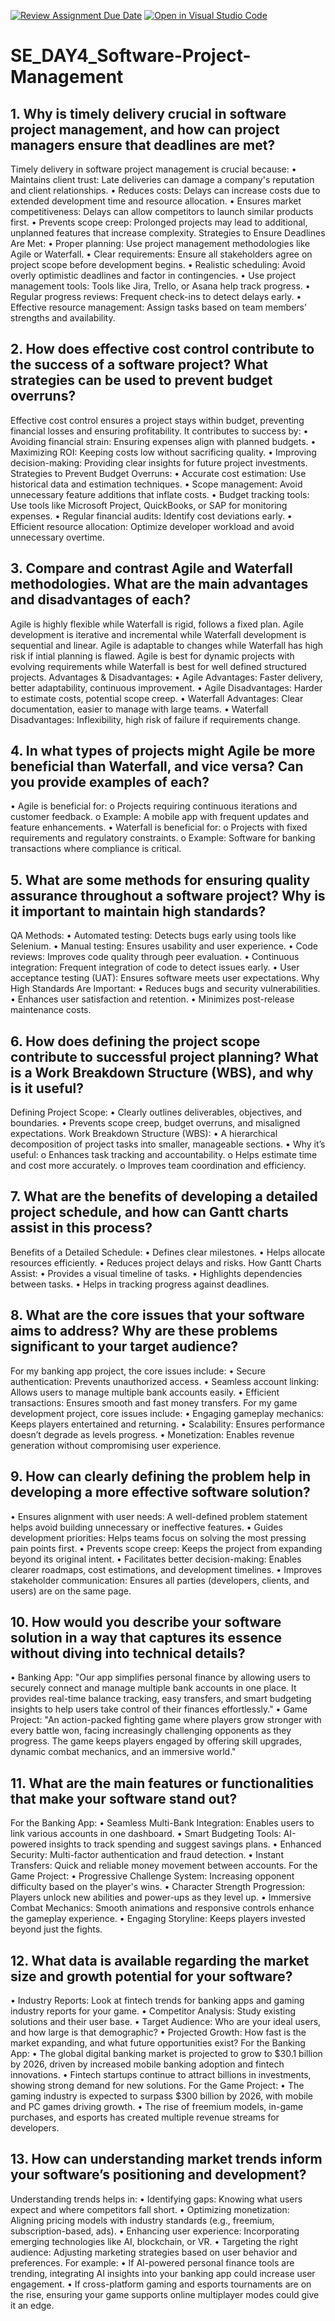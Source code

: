 [![Review Assignment Due Date](https://classroom.github.com/assets/deadline-readme-button-22041afd0340ce965d47ae6ef1cefeee28c7c493a6346c4f15d667ab976d596c.svg)](https://classroom.github.com/a/9pw6JKcu)
[![Open in Visual Studio Code](https://classroom.github.com/assets/open-in-vscode-2e0aaae1b6195c2367325f4f02e2d04e9abb55f0b24a779b69b11b9e10269abc.svg)](https://classroom.github.com/online_ide?assignment_repo_id=18817898&assignment_repo_type=AssignmentRepo)
# SE_DAY4_Software-Project-Management
## 1. Why is timely delivery crucial in software project management, and how can project managers ensure that deadlines are met?
Timely delivery in software project management is crucial because:
•	Maintains client trust: Late deliveries can damage a company's reputation and client relationships.
•	Reduces costs: Delays can increase costs due to extended development time and resource allocation.
•	Ensures market competitiveness: Delays can allow competitors to launch similar products first.
•	Prevents scope creep: Prolonged projects may lead to additional, unplanned features that increase complexity.
Strategies to Ensure Deadlines Are Met:
•	Proper planning: Use project management methodologies like Agile or Waterfall.
•	Clear requirements: Ensure all stakeholders agree on project scope before development begins.
•	Realistic scheduling: Avoid overly optimistic deadlines and factor in contingencies.
•	Use project management tools: Tools like Jira, Trello, or Asana help track progress.
•	Regular progress reviews: Frequent check-ins to detect delays early.
•	Effective resource management: Assign tasks based on team members’ strengths and availability.

## 2. How does effective cost control contribute to the success of a software project? What strategies can be used to prevent budget overruns?
Effective cost control ensures a project stays within budget, preventing financial losses and ensuring profitability. It contributes to success by:
•	Avoiding financial strain: Ensuring expenses align with planned budgets.
•	Maximizing ROI: Keeping costs low without sacrificing quality.
•	Improving decision-making: Providing clear insights for future project investments.
Strategies to Prevent Budget Overruns:
•	Accurate cost estimation: Use historical data and estimation techniques.
•	Scope management: Avoid unnecessary feature additions that inflate costs.
•	Budget tracking tools: Use tools like Microsoft Project, QuickBooks, or SAP for monitoring expenses.
•	Regular financial audits: Identify cost deviations early.
•	Efficient resource allocation: Optimize developer workload and avoid unnecessary overtime.

## 3. Compare and contrast Agile and Waterfall methodologies. What are the main advantages and disadvantages of each?
Agile is highly flexible while Waterfall is rigid, follows a fixed plan.
Agile development is iterative and incremental while Waterfall development is sequential and linear.
Agile is adaptable to changes while Waterfall has high risk if intial planning is flawed.
Agile is best for dynamic projects with evolving requirements while Waterfall is best for well defined structured projects.
Advantages & Disadvantages:
•	Agile Advantages: Faster delivery, better adaptability, continuous improvement.
•	Agile Disadvantages: Harder to estimate costs, potential scope creep.
•	Waterfall Advantages: Clear documentation, easier to manage with large teams.
•	Waterfall Disadvantages: Inflexibility, high risk of failure if requirements change.

## 4. In what types of projects might Agile be more beneficial than Waterfall, and vice versa? Can you provide examples of each?
•	Agile is beneficial for:
o	Projects requiring continuous iterations and customer feedback.
o	Example: A mobile app with frequent updates and feature enhancements.
•	Waterfall is beneficial for:
o	Projects with fixed requirements and regulatory constraints.
o	Example: Software for banking transactions where compliance is critical.

## 5. What are some methods for ensuring quality assurance throughout a software project? Why is it important to maintain high standards?
QA Methods:
•	Automated testing: Detects bugs early using tools like Selenium.
•	Manual testing: Ensures usability and user experience.
•	Code reviews: Improves code quality through peer evaluation.
•	Continuous integration: Frequent integration of code to detect issues early.
•	User acceptance testing (UAT): Ensures software meets user expectations.
Why High Standards Are Important:
•	Reduces bugs and security vulnerabilities.
•	Enhances user satisfaction and retention.
•	Minimizes post-release maintenance costs.

## 6. How does defining the project scope contribute to successful project planning? What is a Work Breakdown Structure (WBS), and why is it useful?
Defining Project Scope:
•	Clearly outlines deliverables, objectives, and boundaries.
•	Prevents scope creep, budget overruns, and misaligned expectations.
Work Breakdown Structure (WBS):
•	A hierarchical decomposition of project tasks into smaller, manageable sections.
•	Why it’s useful: 
o	Enhances task tracking and accountability.
o	Helps estimate time and cost more accurately.
o	Improves team coordination and efficiency.

## 7. What are the benefits of developing a detailed project schedule, and how can Gantt charts assist in this process?
Benefits of a Detailed Schedule:
•	Defines clear milestones.
•	Helps allocate resources efficiently.
•	Reduces project delays and risks.
How Gantt Charts Assist:
•	Provides a visual timeline of tasks.
•	Highlights dependencies between tasks.
•	Helps in tracking progress against deadlines.

## 8. What are the core issues that your software aims to address? Why are these problems significant to your target audience?
For my banking app project, the core issues include:
•	Secure authentication: Prevents unauthorized access.
•	Seamless account linking: Allows users to manage multiple bank accounts easily.
•	Efficient transactions: Ensures smooth and fast money transfers.
For my game development project, core issues include:
•	Engaging gameplay mechanics: Keeps players entertained and returning.
•	Scalability: Ensures performance doesn’t degrade as levels progress.
•	Monetization: Enables revenue generation without compromising user experience.

## 9. How can clearly defining the problem help in developing a more effective software solution?
•	Ensures alignment with user needs: A well-defined problem statement helps avoid building unnecessary or ineffective features.
•	Guides development priorities: Helps teams focus on solving the most pressing pain points first.
•	Prevents scope creep: Keeps the project from expanding beyond its original intent.
•	Facilitates better decision-making: Enables clearer roadmaps, cost estimations, and development timelines.
•	Improves stakeholder communication: Ensures all parties (developers, clients, and users) are on the same page.

## 10. How would you describe your software solution in a way that captures its essence without diving into technical details?
•	Banking App:
"Our app simplifies personal finance by allowing users to securely connect and manage multiple bank accounts in one place. It provides real-time balance tracking, easy transfers, and smart budgeting insights to help users take control of their finances effortlessly."
•	Game Project:
"An action-packed fighting game where players grow stronger with every battle won, facing increasingly challenging opponents as they progress. The game keeps players engaged by offering skill upgrades, dynamic combat mechanics, and an immersive world."

## 11. What are the main features or functionalities that make your software stand out?
For the Banking App:
•	Seamless Multi-Bank Integration: Enables users to link various accounts in one dashboard.
•	Smart Budgeting Tools: AI-powered insights to track spending and suggest savings plans.
•	Enhanced Security: Multi-factor authentication and fraud detection.
•	Instant Transfers: Quick and reliable money movement between accounts.
For the Game Project:
•	Progressive Challenge System: Increasing opponent difficulty based on the player's wins.
•	Character Strength Progression: Players unlock new abilities and power-ups as they level up.
•	Immersive Combat Mechanics: Smooth animations and responsive controls enhance the gameplay experience.
•	Engaging Storyline: Keeps players invested beyond just the fights.

## 12. What data is available regarding the market size and growth potential for your software?
•	Industry Reports: Look at fintech trends for banking apps and gaming industry reports for your game.
•	Competitor Analysis: Study existing solutions and their user base.
•	Target Audience: Who are your ideal users, and how large is that demographic?
•	Projected Growth: How fast is the market expanding, and what future opportunities exist?
For the Banking App:
•	The global digital banking market is projected to grow to $30.1 billion by 2026, driven by increased mobile banking adoption and fintech innovations.
•	Fintech startups continue to attract billions in investments, showing strong demand for new solutions.
For the Game Project:
•	The gaming industry is expected to surpass $300 billion by 2026, with mobile and PC games driving growth.
•	The rise of freemium models, in-game purchases, and esports has created multiple revenue streams for developers.

## 13. How can understanding market trends inform your software’s positioning and development?
Understanding trends helps in:
•	Identifying gaps: Knowing what users expect and where competitors fall short.
•	Optimizing monetization: Aligning pricing models with industry standards (e.g., freemium, subscription-based, ads).
•	Enhancing user experience: Incorporating emerging technologies like AI, blockchain, or VR.
•	Targeting the right audience: Adjusting marketing strategies based on user behavior and preferences.
For example:
•	If AI-powered personal finance tools are trending, integrating AI insights into your banking app could increase user engagement.
•	If cross-platform gaming and esports tournaments are on the rise, ensuring your game supports online multiplayer modes could give it an edge.

